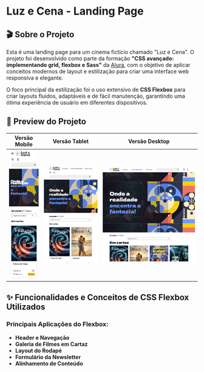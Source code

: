 # Luz e Cena - Landing Page

## 🎬 Sobre o Projeto

Esta é uma landing page para um cinema fictício chamado "Luz e Cena". O projeto foi desenvolvido como parte da formação **"CSS avançado: implementando grid, flexbox e Sass"** da [Alura](https://www.alura.com.br/), com o objetivo de aplicar conceitos modernos de layout e estilização para criar uma interface web responsiva e elegante.

O foco principal da estilização foi o uso extensivo de **CSS Flexbox** para criar layouts fluidos, adaptáveis e de fácil manutenção, garantindo uma ótima experiência de usuário em diferentes dispositivos.

## 🎨 Preview do Projeto
| Versão Mobile | Versão Tablet | Versão Desktop
| :---: | :---: | :---: |
| ![Preview Mobile](./images/preview/preview-mobile.png) | ![Preview Tablet](./images/preview/preview-tablet.png) | ![Preview Desktop](./images/preview/preview-desktop.png) |

## ✨ Funcionalidades e Conceitos de CSS Flexbox Utilizados
### Principais Aplicações do Flexbox:
*  **Header e Navegação**
*  **Galeria de Filmes em Cartaz**
*  **Layout do Rodapé**
*  **Formulário da Newsletter**
*  **Alinhamento de Conteúdo**
